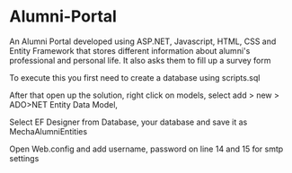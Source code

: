 # Alumni-Portal

An Alumni Portal developed using ASP.NET, Javascript, HTML, CSS and Entity Framework that stores different information about alumni's professional and personal life. It also asks them to fill up a survey form 

To execute this you first need to create a database using scripts.sql

After that open up the solution, right click on models, select add > new > ADO>NET Entity Data Model, 

Select EF Designer from Database, your database and save it as MechaAlumniEntities

Open Web.config and add username, password on line 14 and 15 for smtp settings
